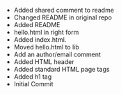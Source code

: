 - Added shared comment to readme
- Changed README in original repo
- Added README
- hello.html in right form
- Added index.html.
- Moved hello.html to lib
- Add an author/email comment
- Added HTML header
- Added standard HTML page tags
- Added h1 tag
- Initial Commit
